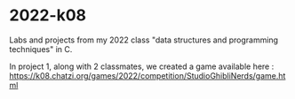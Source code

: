 # 2022-k08

Labs and projects from my 2022 class "data structures and programming techniques" in C. 

In project 1, along with 2 classmates, we created a game available here : https://k08.chatzi.org/games/2022/competition/StudioGhibliNerds/game.html

